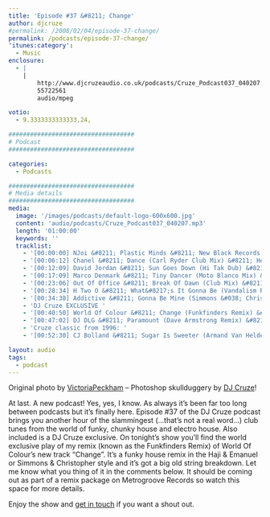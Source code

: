 ```yaml
---
title: 'Episode #37 &#8211; Change'
author: djcruze
#permalink: /2008/02/04/episode-37-change/
permalink: /podcasts/episode-37-change/
'itunes:category':
  - Music
enclosure:
  - |
    |
        http://www.djcruzeaudio.co.uk/podcasts/Cruze_Podcast037_040207.mp3
        55722561
        audio/mpeg

votio:
  - 9.3333333333333,24,

###################################
# Podcast
###################################

categories:
  - Podcasts

###################################
# Media details
###################################
media:
  image: '/images/podcasts/default-logo-600x600.jpg'
  content: 'audio/podcasts/Cruze_Podcast037_040207.mp3'
  length: '01:00:00'
  keywords: ''
  tracklist:
    - '[00:00:00] NJoi &#8211; Plastic Minds &#8211; New Black Records'
    - '[00:06:12] Chanel &#8211; Dance (Carl Ryder Club Mix) &#8211; Hed Kandi'
    - '[00:12:09] David Jordan &#8211; Sun Goes Down (Hi Tak Dub) &#8211; White'
    - '[00:17:09] Marco Denmark &#8211; Tiny Dancer (Moto Blanco Mix) &#8211; 3 Beat Blue'
    - '[00:23:06] Out Of Office &#8211; Break Of Dawn (Club Mix) &#8211; Frenetic'
    - '[00:28:34] H Two O &#8211; What&#8217;s It Gonna Be (Vandalism Remix) &#8211; Ministry Of Sound'
    - '[00:34:38] Addictive &#8211; Gonna Be Mine (Simmons &#038; Christopher Remix) &#8211; Gusto'
    - 'DJ Cruze EXCLUSIVE '
    - '[00:40:50] World Of Colour &#8211; Change (Funkfinders Remix) &#8211; Metrogroove Records'
    - '[00:47:02] DJ DLG &#8211; Paramount (Dave Armstrong Remix) &#8211; Huge Records'
    - 'Cruze classic from 1996: '
    - '[00:52:30] CJ Bolland &#8211; Sugar Is Sweeter (Armand Van Helden&#8217;s Drum &#8216;n&#8217; Bass Mix) &#8211; FFRR'

layout: audio
tags:
  - podcast
---
```


Original photo by [ VictoriaPeckham][1] &#8211; Photoshop skullduggery by [DJ Cruze][2]!

At last. A new podcast! Yes, yes, I know. As always it&#8217;s been far too long between podcasts but it&#8217;s finally here. Episode #37 of the DJ Cruze podcast brings you another hour of the slammingest (&#8230;that&#8217;s not a real word&#8230;) club tunes from the world of funky, chunky house and electro house. Also included is a DJ Cruze exclusive. On tonight&#8217;s show you&#8217;ll find the world exclusive play of my remix (known as the Funkfinders Remix) of World Of Colour&#8217;s new track &#8220;Change&#8221;. It&#8217;s a funky house remix in the Haji &#038; Emanuel or Simmons &#038; Christopher style and it&#8217;s got a big old string breakdown. Let me know what you thing of it in the comments below. It should be coming out as part of a remix package on Metrogroove Records so watch this space for more details.

Enjoy the show and [get in touch][3] if you want a shout out.

[1]: http://www.flickr.com/photos/victoriapeckham/1346099385/
[2]: http://www.djcruze.co.uk/
[3]: /contact
[4]: http://www.djcruze.co.uk/cms/wp-content/DownloadButton.gif
[5]: http://www.djcruzeaudio.co.uk/podcasts/Cruze_Podcast037_040207.mp3

